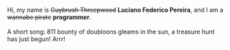 Hi, my name is ~~Guybrush Threepwood~~ **Luciano Federico Pereira**, and I am a ~~wannabe pirate~~ **programmer**.<br><br>A short song: 811 bounty of doubloons gleams in the sun, a treasure hunt has just begun! Arrr!
